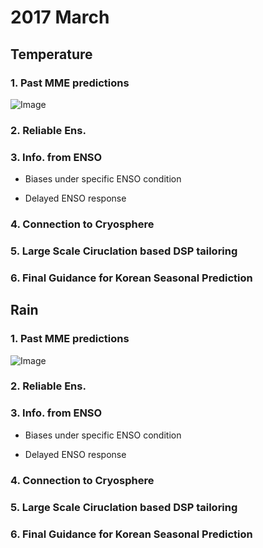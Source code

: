 # 2017 March

## Temperature

### 1. Past MME predictions
![Image](src)

### 2. Reliable Ens.

### 3. Info. from ENSO
- Biases under specific ENSO condition 

- Delayed ENSO response 

### 4. Connection to Cryosphere 

### 5. Large Scale Ciruclation based DSP tailoring

### 6. Final Guidance for Korean Seasonal Prediction

##
## Rain

### 1. Past MME predictions
![Image](src)

### 2. Reliable Ens.

### 3. Info. from ENSO
- Biases under specific ENSO condition 

- Delayed ENSO response 

### 4. Connection to Cryosphere 

### 5. Large Scale Ciruclation based DSP tailoring

### 6. Final Guidance for Korean Seasonal Prediction
